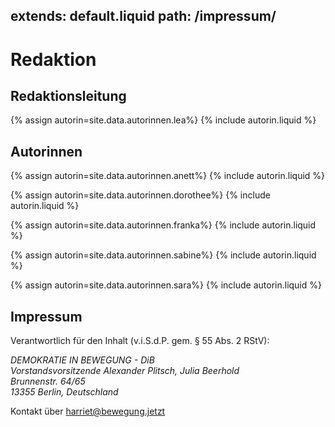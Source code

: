 extends: default.liquid
path: /impressum/
---

# Redaktion

## Redaktionsleitung

{% assign autorin=site.data.autorinnen.lea%}
{% include autorin.liquid %}

## Autorinnen

<div class="autorinnen">

{% assign autorin=site.data.autorinnen.anett%}
{% include autorin.liquid %}

{% assign autorin=site.data.autorinnen.dorothee%}
{% include autorin.liquid %}

{% assign autorin=site.data.autorinnen.franka%}
{% include autorin.liquid %}

{% assign autorin=site.data.autorinnen.sabine%}
{% include autorin.liquid %}

{% assign autorin=site.data.autorinnen.sara%}
{% include autorin.liquid %}
</div>



## Impressum

Verantwortlich für den Inhalt (v.i.S.d.P. gem. § 55 Abs. 2 RStV):

<address>
DEMOKRATIE IN BEWEGUNG - DiB<br/>
Vorstandsvorsitzende Alexander Plitsch, Julia Beerhold<br/>
Brunnenstr. 64/65<br/>
13355 Berlin, Deutschland
</address>

Kontakt über <harriet@bewegung.jetzt>
